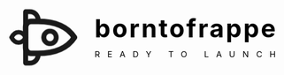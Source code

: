 <svg xmlns="http://www.w3.org/2000/svg" viewBox="-50 -50 400 100" ><style>@keyframes translate { 50% { transform: translate(10px, 0); } } @keyframes scale { 50% { transform: scale(1); } }</style><g style="animation: 10s translate infinite alternate ease-in-out; transform: translate(0, 0)" fill="none" stroke="currentColor" stroke-linejoin="round" stroke-linecap="round"><g transform="rotate(90)"><path stroke-width="8" d="M -0 -46 q 23 15 23 52 v 10 a 8 8 0 0 1 -8 8 h -30 a 8 8 0 0 1 -8 -8 v -10 q 0 -37 23 -52" /><g stroke-width="7"><path d="M 23 6 h 2 a 12 12 0 0 1 12 12 v 6 h -21" /><path transform="scale(-1 1)" d="M 23 6 h 2 a 12 12 0 0 1 12 12 v 6 h -21" /><g transform="translate(0 24)"><path style="animation: 10s -2.5s scale infinite alternate ease-in-out; transform: scale(0.8);" d="M 0 0 c -10 5 -12 16 0 22.5 c 12 -6.5 10 -17.5 0 -22.5" /></g><circle r="9" cy="-11" /></g></g></g><g><text x="75" y="-10" textLength="260" font-size="36" font-weight="bold" dominant-baseline="middle">borntofrappe</text><text x="75" y="25" style="text-transform: uppercase;" textLength="260" font-size="12" dominant-baseline="middle">ready to launch</text></g></svg>
